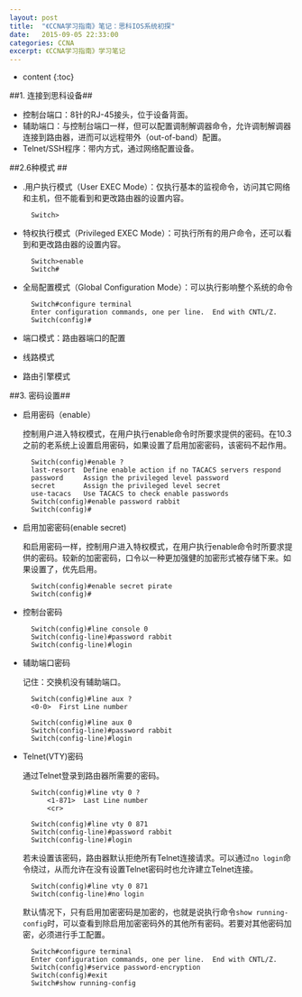 ```yaml
---
layout: post
title:  "《CCNA学习指南》笔记：思科IOS系统初探"
date:   2015-09-05 22:33:00
categories: CCNA
excerpt: 《CCNA学习指南》学习笔记
---
```

* content
{:toc}

##1. 连接到思科设备##

- 控制台端口：8针的RJ-45接头，位于设备背面。
- 辅助端口：与控制台端口一样，但可以配置调制解调器命令，允许调制解调器连接到路由器，进而可以远程带外（out-of-band）配置。
- Telnet/SSH程序：带内方式，通过网络配置设备。


##2.6种模式 ##

- .用户执行模式（User EXEC Mode）：仅执行基本的监视命令，访问其它网络和主机，但不能看到和更改路由器的设置内容。

		Switch>
- 特权执行模式（Privileged EXEC Mode）：可执行所有的用户命令，还可以看到和更改路由器的设置内容。

		Switch>enable
		Switch#
- 全局配置模式（Global Configuration Mode）：可以执行影响整个系统的命令

		Switch#configure terminal
		Enter configuration commands, one per line.  End with CNTL/Z.
		Switch(config)#	
- 端口模式：路由器端口的配置
- 线路模式
- 路由引擎模式

##3. 密码设置##

- 启用密码（enable）

	控制用户进入特权模式，在用户执行enable命令时所要求提供的密码。在10.3之前的老系统上设置启用密码，如果设置了启用加密密码，该密码不起作用。
		
		Switch(config)#enable ?
		last-resort  Define enable action if no TACACS servers respond
		password     Assign the privileged level password
		secret       Assign the privileged level secret
		use-tacacs   Use TACACS to check enable passwords
		Switch(config)#enable password rabbit
		Switch(config)#
- 启用加密密码(enable secret)

	和启用密码一样，控制用户进入特权模式，在用户执行enable命令时所要求提供的密码。较新的加密密码，口令以一种更加强健的加密形式被存储下来。如果设置了，优先启用。

		Switch(config)#enable secret pirate
		Switch(config)#
- 控制台密码

		Switch(config)#line console 0
		Switch(config-line)#password rabbit
		Switch(config-line)#login
- 辅助端口密码
	
	记住：交换机没有辅助端口。	

		Switch(config)#line aux ?
		<0-0>  First Line number
		
		Switch(config)#line aux 0
		Switch(config-line)#password rabbit
		Switch(config-line)#login
- Telnet(VTY)密码

	通过Telnet登录到路由器所需要的密码。

		Switch(config)#line vty 0 ?
			<1-871>  Last Line number
			<cr>

		Switch(config)#line vty 0 871
		Switch(config-line)#password rabbit
		Switch(config-line)#login

	若未设置该密码，路由器默认拒绝所有Telnet连接请求。可以通过`no login`命令绕过，从而允许在没有设置Telnet密码时也允许建立Telnet连接。

		Switch(config)#line vty 0 871
		Switch(config-line)#no login

	默认情况下，只有启用加密密码是加密的，也就是说执行命令`show running-config`时，可以查看到除启用加密密码外的其他所有密码。若要对其他密码加密，必须进行手工配置。

		Switch#configure terminal
		Enter configuration commands, one per line.  End with CNTL/Z.
		Switch(config)#service password-encryption
		Switch(config)#exit
		Switch#show running-config